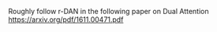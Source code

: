 Roughly follow r-DAN in the following paper on Dual Attention https://arxiv.org/pdf/1611.00471.pdf




